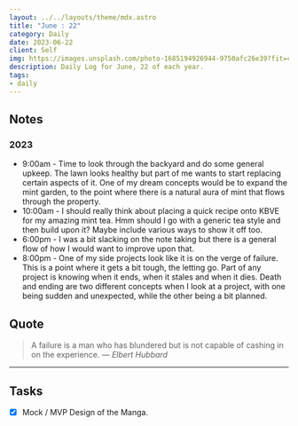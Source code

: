 ```yaml
---
layout: ../../layouts/theme/mdx.astro
title: "June : 22"
category: Daily
date: 2023-06-22
client: Self
img: https://images.unsplash.com/photo-1685194926944-9750afc26e39?fit=crop&q=85&w=1400&h=700
description: Daily Log for June, 22 of each year.
tags:
- daily
---
```


## Notes

### 2023
- 9:00am - Time to look through the backyard and do some general upkeep. The lawn looks healthy but part of me wants to start replacing certain aspects of it. One of my dream concepts would be to expand the mint garden, to the point where there is a natural aura of mint that flows through the property.
- 10:00am - I should really think about placing a quick recipe onto KBVE for my amazing mint tea. Hmm should I go with a generic tea style and then build upon it? Maybe include various ways to show it off too. 
- 6:00pm - I was a bit slacking on the note taking but there is a general flow of how I would want to improve upon that. 
- 8:00pm - One of my side projects look like it is on the verge of failure. This is a point where it gets a bit tough, the letting go. Part of any project is knowing when it ends, when it stales and when it dies. Death and ending are two different concepts when I look at a project, with one being sudden and unexpected, while the other being a bit planned. 

## Quote

> A failure is a man who has blundered but is not capable of cashing in on the experience.
> — <cite>Elbert Hubbard</cite>

---

## Tasks

- [x] Mock / MVP Design of the Manga.